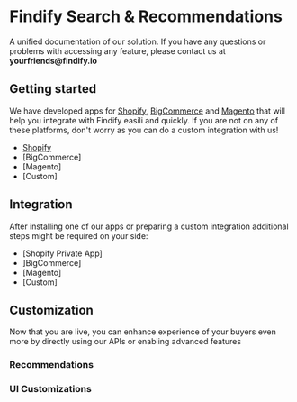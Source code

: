 # Findify Search & Recommendations

A unified documentation of our solution. If you have any questions or problems with accessing any feature, please contact us at __yourfriends@findify.io__

## Getting started

We have developed apps for [Shopify](https://apps.shopify.com/findify-search), [BigCommerce](https://www.bigcommerce.com/apps/findify-search-recommendations) and [Magento](https://www.magentocommerce.com/magento-connect/findify-search-autocomplete.html) that will help you integrate with Findify easili and quickly. If you are not on any of these platforms, don't worry as you can do a custom integration with us!

- [Shopify](onboarding/shopify/README.md)
- [BigCommerce]
- [Magento]
- [Custom]

## Integration

After installing one of our apps or preparing a custom integration additional steps might be required on your side:

- [Shopify Private App]
- ]BigCommerce]
- [Magento]
- [Custom]

## Customization

Now that you are live, you can enhance experience of your buyers even more by directly using our APIs or enabling advanced features

### Recommendations

### UI Customizations
